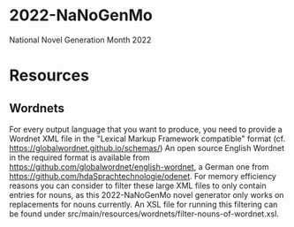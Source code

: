 # 2022-NaNoGenMo
National Novel Generation Month 2022

# Resources

## Wordnets

For every output language that you want to produce, you need to provide a Wordnet XML file in the "Lexical Markup Framework compatible" format (cf. https://globalwordnet.github.io/schemas/)
An open source English Wordnet in the required format is available from https://github.com/globalwordnet/english-wordnet, a German one from https://github.com/hdaSprachtechnologie/odenet. For memory efficiency reasons you can consider to filter these large XML files to only contain entries for nouns, as this 2022-NaNoGenMo novel generator only works on replacements for nouns currently. An XSL file for running this filtering can be found under src/main/resources/wordnets/filter-nouns-of-wordnet.xsl.

